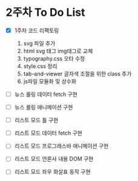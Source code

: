 # 2주차 To Do List

- [x] 1주차 코드 리팩토링

  1.  svg 파일 추가
  2.  html svg 태그 img태그로 교체
  3.  typography.css 오타 수정
  4.  style.css 정리
  5.  tab-and-viewer 글자색 조절을 위한 class 추가
  6.  js파일 모듈화 및 상수화

- [ ] 뉴스 롤링 데이터 fetch 구현

- [ ] 뉴스 롤링 애니메이션 구현

- [ ] 리스트 모드 틀 구현

- [ ] 리스트 모드 데이터 fetch 구현

- [ ] 리스트 모드 프로그래스바 애니메이션 구현

- [ ] 리스트 모드 언론사 내용 DOM 구현

- [ ] 리스트 모드 좌우 화살표 동작 구현
